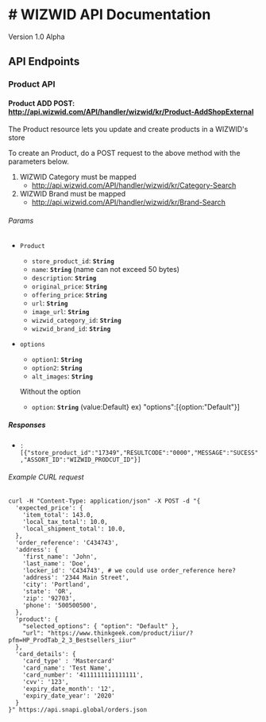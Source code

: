 # # WIZWID API Documentation


Version 1.0 Alpha

## API Endpoints

### **Product API**

####  Product ADD POST: http://api.wizwid.com/API/handler/wizwid/kr/Product-AddShopExternal

The Product resource lets you update and create products in a WIZWID's store


To create an Product, do a POST request to the above method with the parameters below.

1. WIZWID Category must be mapped
   - http://api.wizwid.com/API/handler/wizwid/kr/Category-Search
2. WIZWID Brand must be mapped
   -  http://api.wizwid.com/API/handler/wizwid/kr/Brand-Search
   
###### Params

- `Product` 
  - `store_product_id`: **`String`**
  - `name`: **`String`**  (name can not exceed 50 bytes)
  - `description`: **`String`**  
  - `original_price`: **`String`**  
  - `offering_price`: **`String`**
  - `url`: **`String`**
  - `image_url`: **`String`**
  - `wizwid_category_id`: **`String`**
  - `wizwid_brand_id`: **`String`**
  
- `options`   
  - `option1`: **`String`**
  - `option2`: **`String`**
  - `alt_images`: **`String`**
  
  Without the option 
   - `option`: **`String`** (value:Default} ex)  "options":[{option:"Default"}]	
  
##### Responses

- `:[{"store_product_id":"17349","RESULTCODE":"0000","MESSAGE":"SUCESS","ASSORT_ID":"WIZWID_PRODCUT_ID"}]`   
    
###### Example CURL request

```
curl -H "Content-Type: application/json" -X POST -d "{ 
  'expected_price': {
    'item_total': 143.0,
    'local_tax_total': 10.0,
    'local_shipment_total': 10.0,
  },
  'order_reference': 'C434743',
  'address': {
    'first_name': 'John',
    'last_name': 'Doe',
    'locker_id': 'C434743', # we could use order_reference here?
    'address': '2344 Main Street',
    'city': 'Portland',
    'state': 'OR',
    'zip': '92703',
    'phone': '500500500',
  },
  'product': {
    "selected_options": { "option": "Default" },
    "url": "https://www.thinkgeek.com/product/iiur/?pfm=HP_ProdTab_2_3_Bestsellers_iiur"
  },
  'card_details': {
    'card_type' : 'Mastercard'
    'card_name': 'Test Name',
    'card_number': '4111111111111111',
    'cvv': '123',
    'expiry_date_month': '12',
    'expiry_date_year': '2020'
  }
}" https://api.snapi.global/orders.json
```    